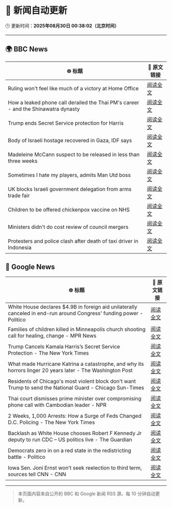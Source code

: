 # 🧠 新闻自动更新

🕒 更新时间：**2025年08月30日 00:38:02（北京时间）**

---

## 🌍 BBC News

| 🌐 标题 | 🔗 原文链接 |
|--------|-------------|
| Ruling won't feel like much of a victory at Home Office | [阅读全文](https://www.bbc.com/news/articles/c7vlpdqeg4qo?at_medium=RSS&at_campaign=rss) |
| How a leaked phone call derailed the Thai PM's career - and the Shinawatra dynasty | [阅读全文](https://www.bbc.com/news/articles/cdrkvy2pn87o?at_medium=RSS&at_campaign=rss) |
| Trump ends Secret Service protection for Harris | [阅读全文](https://www.bbc.com/news/articles/c04r073nxz5o?at_medium=RSS&at_campaign=rss) |
| Body of Israeli hostage recovered in Gaza, IDF says | [阅读全文](https://www.bbc.com/news/articles/crlzyne9jl2o?at_medium=RSS&at_campaign=rss) |
| Madeleine McCann suspect to be released in less than three weeks | [阅读全文](https://www.bbc.com/news/articles/c2063n085d1o?at_medium=RSS&at_campaign=rss) |
| Sometimes I hate my players, admits Man Utd boss | [阅读全文](https://www.bbc.com/sport/football/articles/ckgley33q3ro?at_medium=RSS&at_campaign=rss) |
| UK blocks Israeli government delegation from arms trade fair | [阅读全文](https://www.bbc.com/news/articles/cvgpxwy2lkwo?at_medium=RSS&at_campaign=rss) |
| Children to be offered chickenpox vaccine on NHS | [阅读全文](https://www.bbc.com/news/articles/c860n445vyxo?at_medium=RSS&at_campaign=rss) |
| Ministers didn't do cost review of council mergers | [阅读全文](https://www.bbc.com/news/articles/cj9wxnlnrxdo?at_medium=RSS&at_campaign=rss) |
| Protesters and police clash after death of taxi driver in Indonesia | [阅读全文](https://www.bbc.com/news/articles/cjw6el72xd4o?at_medium=RSS&at_campaign=rss) |

## 📰 Google News

| 🌐 标题 | 🔗 原文链接 |
|--------|-------------|
| White House declares $4.9B in foreign aid unilaterally canceled in end-run around Congress' funding power - Politico | [阅读全文](https://news.google.com/rss/articles/CBMi0AFBVV95cUxPcnRYTlI3WS1leEdHS2dNbldSSWtkQkJvOXAtQmhMcllXU1M2Qmo5U2FiNU1icDdIS29NdU9oZUJVTEN3ckRnRk10VWMtTDFacjR4SmFDejVzbmtxWUp2U0FSaE5qRmtwLTRzdUJtbU5INVJYOHNvRVdiMEc5bjA4TkNXekV6T19OVTZqeVlLOGJvcEk1YUNQazlFQmNrU3lWZnh1R2x3V25JY1YtNlFxeExGZ1R4VmdSUjNRb2pibjJoMUNaM2dpWDJHQUVPcVI4?oc=5) |
| Families of children killed in Minneapolis church shooting call for healing, change - MPR News | [阅读全文](https://news.google.com/rss/articles/CBMirgFBVV95cUxPbGFzOWhiNG91amJ1Sm54Q0lZQVVpXzE5ZG1MYzRZWGR3MzNySjNwWXM3RVM0Rk9hQS11dENmeURndHFkRUhPSXlZSUZBRV9DT1ZVLUpFYkJOcnJhNVZtUVV0c2cxM0dsM2RPSzYxaEs1ckktVHpMRXdGb3hXVExqaDR2bHkxMmlRUTJxbTh2cWl2ci1qdHlrSVpuYWpZSEkzOHFRamV5NUZNa1B3Wnc?oc=5) |
| Trump Cancels Kamala Harris’s Secret Service Protection - The New York Times | [阅读全文](https://news.google.com/rss/articles/CBMihwFBVV95cUxNRjRDUXAwbDUzNmduWWdwaUZpeTgydkp0a2U2MFpfaWdSMWVLZTdzVXMxcUtDeE5BTkd6NWtVemt3c0NhamNWa3h5LUc3UXZfSW5UOWR2dVRHWW1uTUJGQ1VybU42S0xackhBcUhBLUg5NG16M1BfSjVGNXlEcnlCYW9kcDZHZjg?oc=5) |
| What made Hurricane Katrina a catastrophe, and why its horrors linger 20 years later - The Washington Post | [阅读全文](https://news.google.com/rss/articles/CBMigwFBVV95cUxQNHVwdGVuZEFZVHRuMm9FRnFLNHkwLTBwN1hEa2Y5TGdrTTZFbGFMSVJfSy1UcHlyakpOM2JKV2xwTnhseGhkRlJEblcxYXk4UHQzWXdnNEtJclowSEJqN1FPeWNVemFyeGhJa3lwS19ERXA5NTY2aU04bUlfTXIzS1lrUQ?oc=5) |
| Residents of Chicago's most violent block don't want Trump to send the National Guard - Chicago Sun-Times | [阅读全文](https://news.google.com/rss/articles/CBMizwFBVV95cUxOdnFtSGJ6S0E2YlZ5YU5DYldxZi1tdEIxeVlEWENlRG5qaE44V3Vhck5MMFRZX0Z1Ym5vT282SHdHczdKeXpoSEdHaENqcEhYTldkTTY0RVA0WktvUk1GRzNXeFNVdFFMLS1idWlhdEVPODdqcVNjS0F2emNTZ2FwQW1YMVVyYVl2OTIxMTN2eDZJdFo2N3UyRXR6YmJzVVRybWpHZ1lMak5YYjFGU0g3ZDdjQWs5OE1IMjJGano4RFA4YmdpN0syaGJEb1dCY1k?oc=5) |
| Thai court dismisses prime minister over compromising phone call with Cambodian leader - NPR | [阅读全文](https://news.google.com/rss/articles/CBMiswFBVV95cUxNX0NlVkRyREtEcG9IQWdHTkZ3WXl1V2FDLUpIbks3V0ZvdGFEMVE1T2IzOTlLOUZ5RmtJOUhnZ3lOYjlCQ1c1dlZjN2t6Vk5TRVU0NHdKZlNud0MtMHhoRmIteE5saWlYNlF6TmdGLXA1TFlPal9aZ2NqY3VkcG9pU0dWVmxFY1c0V3UyenBtbGhBd1JKWUJEYTBvd19wamEtYWFfb1h2dXpYLTBoVUNEamNJOA?oc=5) |
| 2 Weeks, 1,000 Arrests: How a Surge of Feds Changed D.C. Policing - The New York Times | [阅读全文](https://news.google.com/rss/articles/CBMijwFBVV95cUxNckRsR0NhNjJYTnJLTlNsaWhMdXhmNnZXY1RFR3RqVFkxMjhLeWVjTUJQZnllY2hpNDhkM0h2ZHpNbS04Yi1xMDl0MUhsT0t3TU0zUXYtN1VveVdNZXh1bkgxUGFKYXdnTFdqbW9FdGhtNm1hRjRvbkNlRURWbFZ2eG9SUFY0Sk5hckNQTnFVdw?oc=5) |
| Backlash as White House chooses Robert F Kennedy Jr deputy to run CDC – US politics live - The Guardian | [阅读全文](https://news.google.com/rss/articles/CBMi5wFBVV95cUxNYTR6end5bXNSZXpMZDdwckJEYTJPQlE3SzFjNXVwZmVKWGg3VWZMMHhJQ1NjTG95QnFDLVA3ajNQTXgxUFZGTHZscW50elRaVXB2VV92NVpPSkFzWnJrQ2xBQ0pHTFp5Wko4Tk95TDg1YVkwRkhGTW9Nd1I5VllVTlFRbUtjOVNGTnpvSDJISDNHMFozRHpiZFdIS0U0ZWZTdVlnR0NYN0pmMkg3d1FvbmZPWmZEdHZuMWxZbER1ZlBaNDl5bUo0RzB1S0hneUs0OFVCUjNrTmNIdzRMZ3VTbDhxNlhndjg?oc=5) |
| Democrats zero in on a red state in the redistricting battle - Politico | [阅读全文](https://news.google.com/rss/articles/CBMimgFBVV95cUxORW44UnM5RThwSHVqc09fbUNoNW1xaVFfb2NXeDBXQ0Q5TGc2RmstTmo5NFp1cmVmdE9JWnBUR3NCQnZ3dlhHWE1uQk5hWlJGbXNJQUozV0U3VGpTYzcwWXpGTXBtYktLT0lEc1VGZDY0dnJNRFZZOWJyc3NvbXg4Y1lBdDZuTjZoR1hfNkRaWEduS2xJb0FUT3dB?oc=5) |
| Iowa Sen. Joni Ernst won’t seek reelection to third term, sources tell CNN - CNN | [阅读全文](https://news.google.com/rss/articles/CBMib0FVX3lxTE85cmUxenl0eHc5U1R3SFU5TlNtenhnZ3p3alRnVUM4T2FPUEVLZExzUkNBMkhtemRFT2pfdGxOUmNack5zMkRXS0MwVGlmTGlUVkN1Tld2RjlIMGhyVWJjNjY5NnlsSVVsTVZQc21Yaw?oc=5) |

---
> 本页面内容来自公开的 BBC 和 Google 新闻 RSS 源，每 10 分钟自动更新。